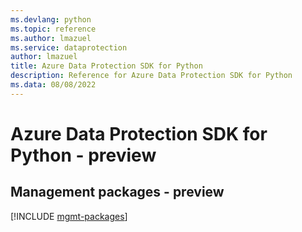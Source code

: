 ```yaml
---
ms.devlang: python
ms.topic: reference
ms.author: lmazuel
ms.service: dataprotection
author: lmazuel
title: Azure Data Protection SDK for Python
description: Reference for Azure Data Protection SDK for Python
ms.data: 08/08/2022
---
```

# Azure Data Protection SDK for Python - preview

## Management packages - preview
[!INCLUDE [mgmt-packages](data-protection-mgmt-index.md)]